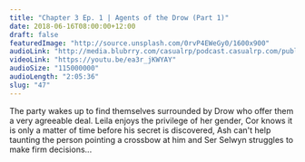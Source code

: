 ```yaml
---
title: "Chapter 3 Ep. 1 | Agents of the Drow (Part 1)"
date: 2018-06-16T08:00:00+12:00
draft: false
featuredImage: "http://source.unsplash.com/0rvP4EWeGy0/1600x900"
audioLink: "http://media.blubrry.com/casualrp/podcast.casualrp.com/public/Chapter%203%20Ep.%201%20_%20Agents%20of%20the%20Drow%20(Part%201).mp3"
videoLink: "https://youtu.be/ea3r_jKWYAY"
audioSize: "115000000"
audioLength: "2:05:36"
slug: "47"
---
```


The party wakes up to find themselves surrounded by Drow who offer them a very agreeable deal. Leila enjoys the privilege of her gender, Cor knows it is only a matter of time before his secret is discovered, Ash can't help taunting the person pointing a crossbow at him and Ser Selwyn struggles to make firm decisions...
